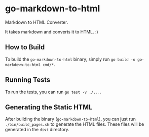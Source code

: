 # go-markdown-to-html
Markdown to HTML Converter.

It takes markdown and converts it to HTML. :)

## How to Build
To build the `go-markdown-to-html` binary, simply run `go build -o go-markdown-to-html cmd/*`.

## Running Tests
To run the tests, you can run `go test -v ./...`.

## Generating the Static HTML
After building the binary (`go-markdown-to-html`), you can just run `./bin/build_pages.sh` to generate the HTML files. These files will be generated in the `dist` directory.
